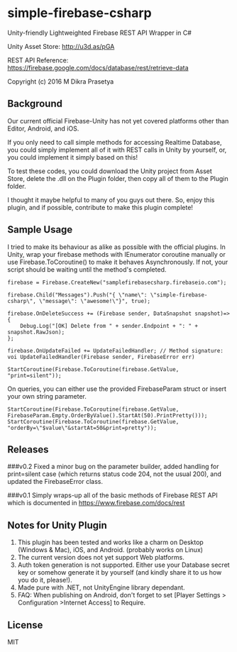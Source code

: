 # simple-firebase-csharp
Unity-friendly Lightweighted Firebase REST API Wrapper in C#

Unity Asset Store: http://u3d.as/pGA

REST API Reference: https://firebase.google.com/docs/database/rest/retrieve-data

Copyright (c) 2016  M Dikra Prasetya

## Background

Our current official Firebase-Unity has not yet covered platforms other than Editor, Android, and iOS. 

If you only need to call simple methods for accessing Realtime Database, you could simply implement all of it with REST calls in Unity by yourself, or, you could implement it simply based on this!

To test these codes, you could download the Unity project from Asset Store, delete the .dll on the Plugin folder, then copy all of them to the Plugin folder.

I thought it maybe helpful to many of you guys out there. So, enjoy this plugin, and if possible, contribute to make this plugin complete!



## Sample Usage

I tried to make its behaviour as alike as possible with the official plugins. In Unity, wrap your firebase methods with IEnumerator coroutine manually or use Firebase.ToCoroutine() to make it behaves Asynchronously. If not, your script should be waiting until the method's completed.

```
firebase = Firebase.CreateNew("samplefirebasecsharp.firebaseio.com");

firebase.Child("Messages").Push("{ \"name\": \"simple-firebase-csharp\", \"message\": \"awesome!\"}", true);

firebase.OnDeleteSuccess += (Firebase sender, DataSnapshot snapshot)=>{
	Debug.Log("[OK] Delete from " + sender.Endpoint + ": " + snapshot.RawJson);
};

firebase.OnUpdateFailed += UpdateFailedHandler; // Method signature: voi UpdateFailedHandler(Firebase sender, FirebaseError err)

StartCoroutine(Firebase.ToCoroutine(firebase.GetValue, "print=silent"));
```

On queries, you can either use the provided FirebaseParam struct or insert your own string parameter.

```
StartCoroutine(Firebase.ToCoroutine(firebase.GetValue, FirebaseParam.Empty.OrderByValue().StartAt(50).PrintPretty()));
StartCoroutine(Firebase.ToCoroutine(firebase.GetValue, "orderBy=\"$value\"&startAt=50&print=pretty"));
```


## Releases

###v0.2
Fixed a minor bug on the parameter builder, added handling for print=silent case (which returns status code 204, not the usual 200), and updated the FirebaseError class.

###v0.1
Simply wraps-up all of the basic methods of Firebase REST API which is documented in https://www.firebase.com/docs/rest

## Notes for Unity Plugin
1. This plugin has been tested and works like a charm on Desktop (Windows & Mac), iOS, and Android. (probably works on Linux)
2. The current version does not yet support Web platforms.
3. Auth token generation is not supported. Either use your Database secret key or somehow generate it by yourself (and kindly share it to us how you do it, please!).
4. Made pure with .NET, not UnityEngine library dependant.
5. FAQ: When publishing on Android, don't forget to set [Player Settings > Configuration >Internet Access] to Require.


## License
MIT
